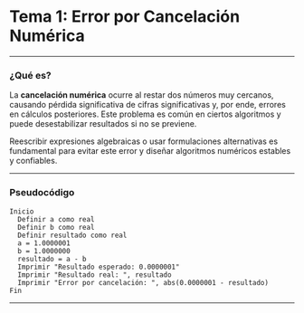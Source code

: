 
#  Tema 1: Error por Cancelación Numérica

---

###  ¿Qué es?

La **cancelación numérica** ocurre al restar dos números muy cercanos, causando pérdida significativa de cifras significativas y, por ende, errores en cálculos posteriores. Este problema es común en ciertos algoritmos y puede desestabilizar resultados si no se previene.

Reescribir expresiones algebraicas o usar formulaciones alternativas es fundamental para evitar este error y diseñar algoritmos numéricos estables y confiables.



---

###  Pseudocódigo

```text
Inicio
  Definir a como real
  Definir b como real
  Definir resultado como real
  a = 1.0000001
  b = 1.0000000
  resultado = a - b
  Imprimir "Resultado esperado: 0.0000001"
  Imprimir "Resultado real: ", resultado
  Imprimir "Error por cancelación: ", abs(0.0000001 - resultado)
Fin
```

---

